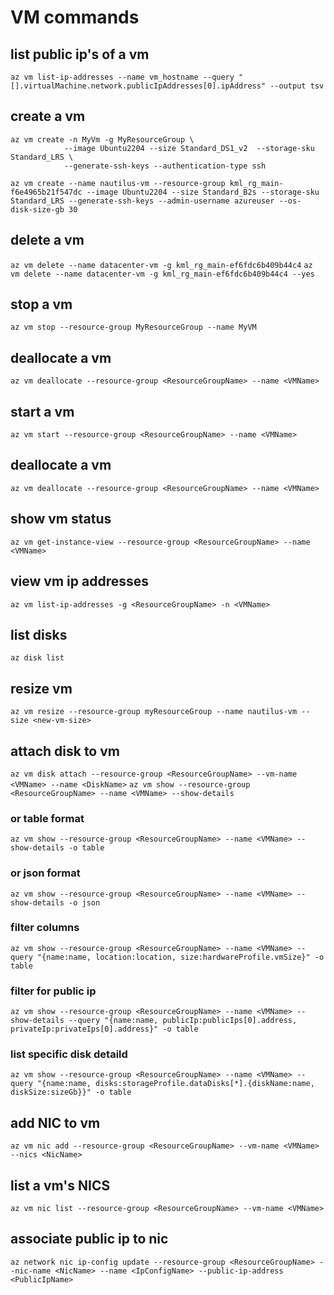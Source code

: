 # VM commands

## list public ip's of a vm
`az vm list-ip-addresses --name vm_hostname --query "[].virtualMachine.network.publicIpAddresses[0].ipAddress" --output tsv`
## create a vm
```
az vm create -n MyVm -g MyResourceGroup \
            --image Ubuntu2204 --size Standard_DS1_v2  --storage-sku Standard_LRS \
            --generate-ssh-keys --authentication-type ssh
```
```
az vm create --name nautilus-vm --resource-group kml_rg_main-f6e4965b21f547dc --image Ubuntu2204 --size Standard_B2s --storage-sku Standard_LRS --generate-ssh-keys --admin-username azureuser --os-
disk-size-gb 30
```
## delete a vm
`az vm delete --name datacenter-vm -g kml_rg_main-ef6fdc6b409b44c4`
`az vm delete --name datacenter-vm -g kml_rg_main-ef6fdc6b409b44c4 --yes`
## stop a vm
`az vm stop --resource-group MyResourceGroup --name MyVM`
## deallocate a vm
`az vm deallocate --resource-group <ResourceGroupName> --name <VMName>`
## start a vm
`az vm start --resource-group <ResourceGroupName> --name <VMName>`
## deallocate a vm
`az vm deallocate --resource-group <ResourceGroupName> --name <VMName>`
## show vm status
`az vm get-instance-view --resource-group <ResourceGroupName> --name <VMName>`
## view vm ip addresses
`az vm list-ip-addresses -g <ResourceGroupName> -n <VMName>`
## list disks
`az disk list`
## resize vm
`az vm resize --resource-group myResourceGroup --name nautilus-vm --size <new-vm-size>`
## attach disk to vm
`az vm disk attach --resource-group <ResourceGroupName> --vm-name <VMName> --name <DiskName>`
`az vm show --resource-group <ResourceGroupName> --name <VMName> --show-details`
### or table format
`az vm show --resource-group <ResourceGroupName> --name <VMName> --show-details -o table`
### or json format
`az vm show --resource-group <ResourceGroupName> --name <VMName> --show-details -o json`
### filter columns
`az vm show --resource-group <ResourceGroupName> --name <VMName> --query "{name:name, location:location, size:hardwareProfile.vmSize}" -o table`
### filter for public ip
`az vm show --resource-group <ResourceGroupName> --name <VMName> --show-details --query "{name:name, publicIp:publicIps[0].address, privateIp:privateIps[0].address}" -o table`
### list specific disk detaild
`az vm show --resource-group <ResourceGroupName> --name <VMName> --query "{name:name, disks:storageProfile.dataDisks[*].{diskName:name, diskSize:sizeGb}}" -o table`
## add NIC to vm
`az vm nic add --resource-group <ResourceGroupName> --vm-name <VMName> --nics <NicName>`
## list a vm's NICS
`az vm nic list --resource-group <ResourceGroupName> --vm-name <VMName>`
## associate public ip to nic
`az network nic ip-config update --resource-group <ResourceGroupName> --nic-name <NicName> --name <IpConfigName> --public-ip-address <PublicIpName>`